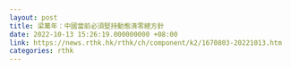 ```yaml
---
layout: post
title: 梁萬年：中國當前必須堅持動態清零總方針
date: 2022-10-13 15:26:19.000000000 +08:00
link: https://news.rthk.hk/rthk/ch/component/k2/1670803-20221013.htm
categories: rthk
---
```



